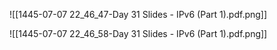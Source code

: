 
![[1445-07-07 22_46_47-Day 31 Slides - IPv6 (Part 1).pdf.png]]

![[1445-07-07 22_46_58-Day 31 Slides - IPv6 (Part 1).pdf.png]]
